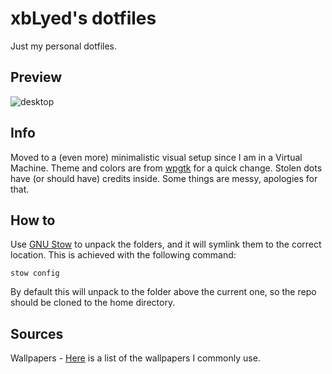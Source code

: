 # xbLyed's dotfiles
Just my personal dotfiles.

## Preview
![desktop](http://i.imgur.com/5tlIr3U.png)

## Info
Moved to a (even more) minimalistic visual setup since I am in a Virtual Machine. Theme and colors are from [wpgtk](https://github.com/deviantfero/wpgtk) 
for a quick change. Stolen dots have (or should have) credits inside. Some things are messy, apologies for that.


## How to
Use [GNU Stow](https://www.gnu.org/software/stow/manual/stow.html) to unpack the folders, and it will symlink them to the correct location. This is achieved with the following command:

    stow config
    
By default this will unpack to the folder above the current one, so the repo should be cloned to the home directory.


## Sources
Wallpapers - [Here](http://imgur.com/a/8dlRM) is a list of the wallpapers I commonly use.
